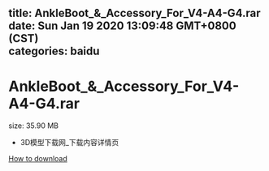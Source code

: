 
title: AnkleBoot_&_Accessory_For_V4-A4-G4.rar
date: Sun Jan 19 2020 13:09:48 GMT+0800 (CST)    
categories: baidu
---

# AnkleBoot_&_Accessory_For_V4-A4-G4.rar
size: 35.90 MB
 - 3D模型下载网_下载内容详情页
 

[How to download](https://bpcam.bemobtrk.com/go/2ceec3aa-1ca2-46d6-b9ff-aaa5c184517c?jno=776)